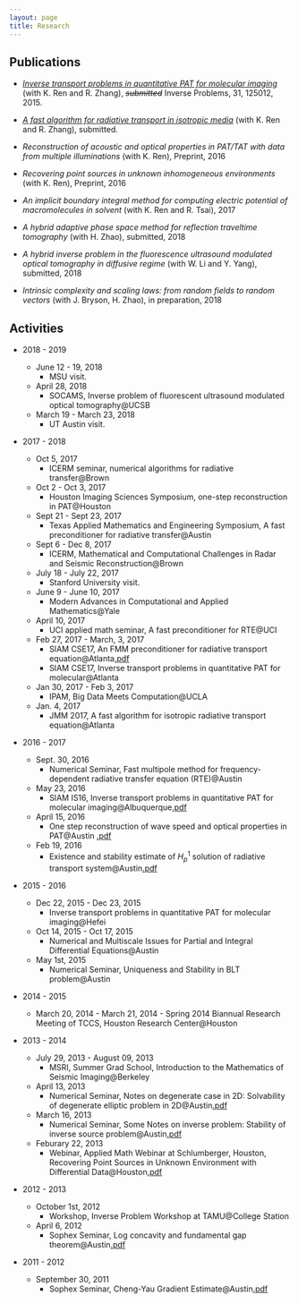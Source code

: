 ```yaml
---
layout: page
title: Research
---
```

## Publications

- *[Inverse transport problems in quantitative PAT for molecular imaging](http://arxiv.org/abs/1506.01460)* (with K. Ren and R. Zhang), <del>_submitted_</del>  Inverse Problems, 31, 125012, 2015.
- *[A fast algorithm for radiative transport in isotropic media](https://arxiv.org/abs/1610.00835)* (with K. Ren and R. Zhang), submitted.

- *Reconstruction of acoustic and optical properties in PAT/TAT with data from multiple illuminations* (with K. Ren), Preprint, 2016

- *Recovering point sources in unknown inhomogeneous environments* (with K. Ren), Preprint, 2016

- *An implicit boundary integral method for computing electric potential of macromolecules in solvent* (with K. Ren and R. Tsai), 2017

- *A hybrid adaptive phase space method for reflection traveltime tomography* (with H. Zhao), submitted, 2018

- *A hybrid inverse problem in the fluorescence ultrasound
modulated optical tomography in diffusive regime* (with W. Li and Y. Yang), submitted, 2018

- *Intrinsic complexity and scaling laws: from random fields to random vectors* (with J. Bryson, H. Zhao), in preparation, 2018

## Activities
- 2018 - 2019
  - June 12 - 19, 2018
      - MSU visit.
  - April 28, 2018
      - SOCAMS, Inverse problem of fluorescent ultrasound modulated optical tomography@UCSB
  - March 19 - March 23, 2018
      - UT Austin visit.
- 2017 - 2018
  - Oct 5, 2017
      - ICERM seminar, numerical algorithms for radiative transfer@Brown
  - Oct 2 - Oct 3, 2017
      - Houston Imaging Sciences Symposium, one-step reconstruction in PAT@Houston
  - Sept 21 - Sept 23, 2017
      - Texas Applied Mathematics and Engineering Symposium, A fast preconditioner for radiative transfer@Austin
  - Sept 6 - Dec 8, 2017
      - ICERM, Mathematical and Computational Challenges in Radar and Seismic Reconstruction@Brown
  - July 18 - July 22, 2017
      - Stanford University visit.
  - June 9 - June 10, 2017
      - Modern Advances in Computational and Applied Mathematics@Yale
  - April 10, 2017
      - UCI applied math seminar, A fast preconditioner for RTE@UCI
  - Feb 27, 2017 - March, 3, 2017
      - SIAM CSE17, An FMM preconditioner for radiative transport equation@Atlanta[.pdf](/static/radfmm.pdf)
      - SIAM CSE17, Inverse transport problems in quantitative PAT for molecular@Atlanta
  - Jan 30, 2017 - Feb 3, 2017
      - IPAM, Big Data Meets Computation@UCLA
  - Jan. 4, 2017
      - JMM 2017, A fast algorithm for isotropic radiative transport equation@Atlanta
- 2016 - 2017
  - Sept. 30, 2016
      - Numerical Seminar, Fast multipole method for frequency-dependent radiative transfer equation (RTE)@Austin
  - May 23, 2016
      - SIAM IS16, Inverse transport problems in quantitative PAT for molecular imaging@Albuquerque[.pdf](/static/is16.pdf)
  - April 15, 2016
      - One step reconstruction of wave speed and optical properties in PAT@Austin [.pdf](/static/qpat_rec_both.pdf)
  - Feb 19, 2016
      - Existence and stability estimate of $H_p^1$ solution of radiative transport system@Austin[.pdf](/static/radiative_sys.pdf)
- 2015 - 2016
  - Dec 22, 2015 - Dec 23, 2015
      - Inverse transport problems in quantitative PAT for molecular imaging@Hefei
  - Oct 14, 2015 - Oct 17, 2015
      - Numerical and Multiscale Issues for Partial and Integral Differential Equations@Austin
  - May 1st, 2015
      - Numerical Seminar, Uniqueness and Stability in BLT problem@Austin
- 2014 - 2015
	- March 20, 2014 - March 21, 2014
		  - Spring 2014 Biannual Research Meeting of TCCS, Houston Research Center@Houston

- 2013 - 2014
	- July 29, 2013 - August 09, 2013
		- MSRI, Summer Grad School, Introduction to the Mathematics of Seismic Imaging@Berkeley
	- April 13, 2013
		- Numerical Seminar, Notes on degenerate case in 2D: Solvability of degenerate elliptic problem in 2D@Austin[.pdf](/static/degenerate2D.pdf)
	- March 16, 2013
		- Numerical Seminar, Some Notes on inverse problem: Stability of inverse source problem@Austin[.pdf](/static/IP_Point_Source.pdf)
	- Feburary 22, 2013
		- Webinar, Applied Math Webinar at Schlumberger, Houston, Recovering Point Sources in Unknown Environment with Differential Data@Houston[.pdf](/static/Recover_Point_Source_From_Unknown_Environment.pdf)

- 2012 - 2013
	- October 1st, 2012
		- Workshop, Inverse Problem Workshop at TAMU@College Station
	- April 6, 2012
		- Sophex Seminar, Log concavity and fundamental gap theorem@Austin[.pdf](/static/Sophex_Ben_Andrews.pdf)

- 2011 - 2012
	- September 30, 2011
		- Sophex Seminar, Cheng-Yau Gradient Estimate@Austin[.pdf](/static/Sophex_Cheng_Yau.pdf)
